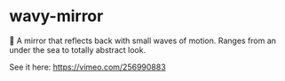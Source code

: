 # wavy-mirror
🌊 A mirror that reflects back with small waves of motion. Ranges from an under the sea to totally abstract look.

See it here: https://vimeo.com/256990883
